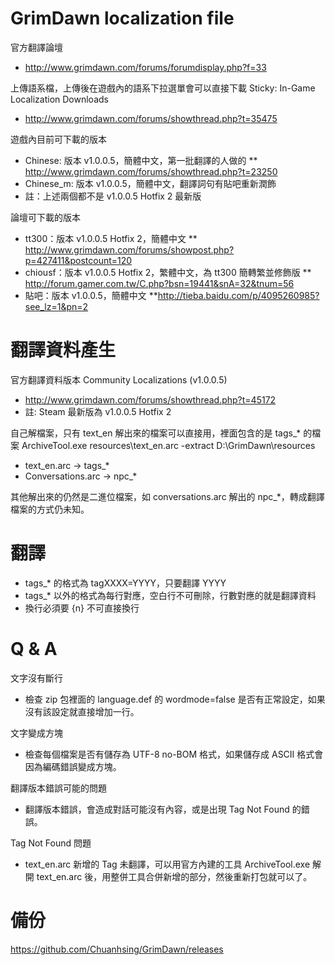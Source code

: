 GrimDawn localization file
========

官方翻譯論壇

* http://www.grimdawn.com/forums/forumdisplay.php?f=33

上傳語系檔，上傳後在遊戲內的語系下拉選單會可以直接下載
Sticky: In-Game Localization Downloads

* http://www.grimdawn.com/forums/showthread.php?t=35475

遊戲內目前可下載的版本

* Chinese: 版本 v1.0.0.5，簡體中文，第一批翻譯的人做的
** http://www.grimdawn.com/forums/showthread.php?t=23250
* Chinese_m: 版本 v1.0.0.5，簡體中文，翻譯詞句有貼吧重新潤飾
* 註：上述兩個都不是 v1.0.0.5 Hotfix 2 最新版

論壇可下載的版本

* tt300：版本 v1.0.0.5 Hotfix 2，簡體中文
** http://www.grimdawn.com/forums/showpost.php?p=427411&postcount=120
* chiousf：版本 v1.0.0.5 Hotfix 2，繁體中文，為 tt300 簡轉繁並修飾版
** http://forum.gamer.com.tw/C.php?bsn=19441&snA=32&tnum=56
* 貼吧：版本 v1.0.0.5，簡體中文
**http://tieba.baidu.com/p/4095260985?see_lz=1&pn=2

翻譯資料產生
========

官方翻譯資料版本 Community Localizations (v1.0.0.5)

* http://www.grimdawn.com/forums/showthread.php?t=45172
* 註: Steam 最新版為 v1.0.0.5 Hotfix 2

自己解檔案，只有 text_en 解出來的檔案可以直接用，裡面包含的是 tags_* 的檔案
ArchiveTool.exe resources\text_en.arc -extract D:\GrimDawn\resources

* text_en.arc -> tags_*
* Conversations.arc -> npc_*

其他解出來的仍然是二進位檔案，如 conversations.arc 解出的 npc_*，轉成翻譯檔案的方式仍未知。

翻譯
========

* tags_* 的格式為 tagXXXX=YYYY，只要翻譯 YYYY
* tags_* 以外的格式為每行對應，空白行不可刪除，行數對應的就是翻譯資料
* 換行必須要 {n} 不可直接換行

Q & A
========

文字沒有斷行

* 檢查 zip 包裡面的 language.def 的 wordmode=false 是否有正常設定，如果沒有該設定就直接增加一行。

文字變成方塊

* 檢查每個檔案是否有儲存為 UTF-8 no-BOM 格式，如果儲存成 ASCII 格式會因為編碼錯誤變成方塊。

翻譯版本錯誤可能的問題

* 翻譯版本錯誤，會造成對話可能沒有內容，或是出現 Tag Not Found 的錯誤。

Tag Not Found 問題

* text_en.arc 新增的 Tag 未翻譯，可以用官方內建的工具 ArchiveTool.exe 解開 text_en.arc 後，用整併工具合併新增的部分，然後重新打包就可以了。

備份
========

https://github.com/Chuanhsing/GrimDawn/releases

